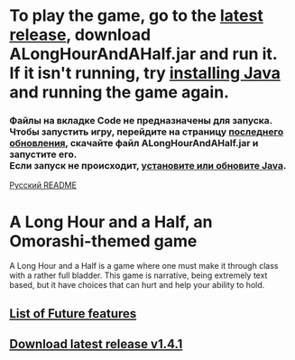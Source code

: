 # **To play the game, go to the [latest release](https://github.com/javabird25/long-hour-and-a-half/releases/tag/v1.4.1), download ALongHourAndAHalf.jar and run it.<br>If it isn't running, try [installing Java](https://java.com) and running the game again.**  
### **Файлы на вкладке Code не предназначены для запуска. Чтобы запустить игру, перейдите на страницу [последнего обновления](https://github.com/javabird25/long-hour-and-a-half/releases/tag/v1.3_rus), скачайте файл ALongHourAndAHalf.jar и запустите его.<br>Если запуск не происходит, [установите или обновите Java](https://java.com/).**   
[Русский README](https://github.com/javabird25/long-hour-and-a-half/blob/master-rus/README.md)

# A Long Hour and a Half, an Omorashi-themed game  
A Long Hour and a Half is a game where one must make it through class with a rather full bladder. This game is narrative, being extremely text based, but it have choices that can hurt and help your ability to hold.

## [List of Future features](https://github.com/javabird25/long-hour-and-a-half/projects/2)

## [Download latest release v1.4.1](https://github.com/javabird25/long-hour-and-a-half/releases/tag/v1.4.1)

